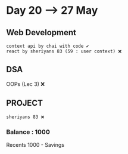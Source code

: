 # Day 20 --> 27 May 

## Web Development
    context api by chai with code ✔️
    react by sheriyans 83 (59 : user context) ❌

## DSA
   OOPs (Lec 3) ❌

## PROJECT
    sheriyans 83 ❌


### Balance : 1000
Recents
1000 - Savings 
